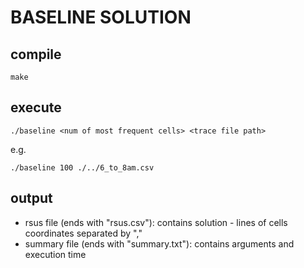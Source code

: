 # BASELINE SOLUTION

## compile

    make

## execute

    ./baseline <num of most frequent cells> <trace file path>

e.g.

    ./baseline 100 ./../6_to_8am.csv

## output

- rsus file (ends with "rsus.csv"): contains solution - lines of cells coordinates separated by ","
- summary file (ends with "summary.txt"): contains arguments and execution time